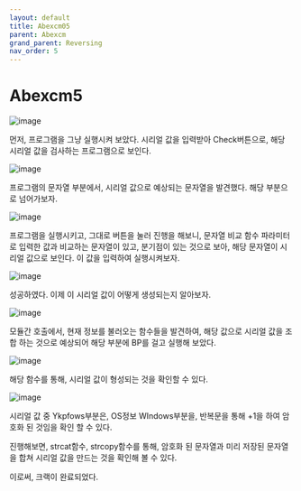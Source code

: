 ```yaml
---
layout: default
title: Abexcm05
parent: Abexcm
grand_parent: Reversing
nav_order: 5
---
```


# Abexcm5

![image](/assets/images/Abexcm02/Abexcm05.png)

먼저, 프로그램을 그냥 실행시켜 보았다. 시리얼 값을 입력받아 Check버튼으로, 해당 시리얼 값을 검사하는 프로그램으로 보인다.

![image](/assets/images/Abexcm02/Abexcm051.png)

프로그램의 문자열 부분에서, 시리얼 값으로 예상되는 문자열을 발견했다. 해당 부분으로 넘어가보자.

![image](/assets/images/Abexcm02/Abexcm052.png)

프로그램을 실행시키고, 그대로 버튼을 눌러 진행을 해보니, 문자열 비교 함수 파라미터로 입력한 값과 비교하는 문자열이 있고, 분기점이 있는 것으로 보아, 해당 문자열이 시리얼 값으로 보인다. 이 값을 입력하여 실행시켜보자.

![image](/assets/images/Abexcm02/Abexcm053.png)

성공하였다. 이제 이 시리얼 값이 어떻게 생성되는지 알아보자.

![image](/assets/images/Abexcm02/Abexcm054.png)

모듈간 호출에서, 현재 정보를 불러오는 함수들을 발견하여, 해당 값으로 시리얼 값을 조합 하는 것으로 예상되어 해당 부분에 BP를 걸고 실행해 보았다.

![image](/assets/images/Abexcm02/Abexcm055.png)

해당 함수를 통해, 시리얼 값이 형성되는 것을 확인할 수 있다.

![image](/assets/images/Abexcm02/Abexcm056.png)

시리얼 값 중 Ykpfows부분은, OS정보 WIndows부분을, 반복문을 통해 +1을 하여 암호화 된 것임을 확인 할 수 있다.

진행해보면, strcat함수, strcopy함수를 통해, 암호화 된 문자열과 미리 저장된 문자열을 합쳐 시리얼 값을 만드는 것을 확인해 볼 수 있다.

이로써, 크랙이 완료되었다.